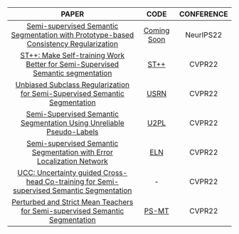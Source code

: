 |PAPER|CODE|CONFERENCE|
|:----:|:----:|:----:|
| [Semi-supervised Semantic Segmentation with Prototype-based Consistency Regularization](https://arxiv.org/abs/2210.04388)|[Coming Soon](https://github.com/HeimingX/semi_seg_proto)|NeurIPS22|
|[ST++: Make Self-training Work Better for Semi-Supervised Semantic segmentation](https://openaccess.thecvf.com/content/CVPR2022/html/Yang_ST_Make_Self-Training_Work_Better_for_Semi-Supervised_Semantic_Segmentation_CVPR_2022_paper.html)|[ST++](https://github.com/LiheYoung/ST-PlusPlus)|CVPR22|
| [Unbiased Subclass Regularization for Semi-Supervised Semantic Segmentation](https://openaccess.thecvf.com/content/CVPR2022/papers/Guan_Unbiased_Subclass_Regularization_for_Semi-Supervised_Semantic_Segmentation_CVPR_2022_paper.pdf)|[USRN](https://github.com/Dayan-Guan/USRN)|CVPR22|
|[Semi-Supervised Semantic Segmentation Using Unreliable Pseudo-Labels](https://openaccess.thecvf.com/content/CVPR2022/html/Wang_Semi-Supervised_Semantic_Segmentation_Using_Unreliable_Pseudo-Labels_CVPR_2022_paper.html)|[U2PL](https://github.com/Haochen-Wang409/U2PL)|CVPR22|
|[Semi-supervised Semantic Segmentation with Error Localization Network](https://openaccess.thecvf.com/content/CVPR2022/html/Kwon_Semi-Supervised_Semantic_Segmentation_With_Error_Localization_Network_CVPR_2022_paper.html)|[ELN](https://github.com/kinux98/SSL_ELN)|CVPR22|
|[UCC: Uncertainty guided Cross-head Co-training for Semi-supervised Semantic Segmentation](https://openaccess.thecvf.com/content/CVPR2022/html/Fan_UCC_Uncertainty_Guided_Cross-Head_Co-Training_for_Semi-Supervised_Semantic_Segmentation_CVPR_2022_paper.html)|-|CVPR22|
|[Perturbed and Strict Mean Teachers for Semi-supervised Semantic Segmentation](https://openaccess.thecvf.com/content/CVPR2022/html/Liu_Perturbed_and_Strict_Mean_Teachers_for_Semi-Supervised_Semantic_Segmentation_CVPR_2022_paper.html)|[PS-MT](https://github.com/yyliu01/PS-MT)|CVPR22|
